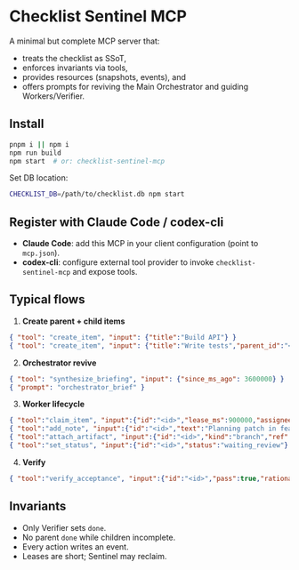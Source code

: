 # Checklist Sentinel MCP

A minimal but complete MCP server that:
- treats the checklist as SSoT,
- enforces invariants via tools,
- provides resources (snapshots, events), and
- offers prompts for reviving the Main Orchestrator and guiding Workers/Verifier.

## Install

```bash
pnpm i || npm i
npm run build
npm start  # or: checklist-sentinel-mcp
```

Set DB location:
```bash
CHECKLIST_DB=/path/to/checklist.db npm start
```

## Register with Claude Code / codex-cli
- **Claude Code**: add this MCP in your client configuration (point to `mcp.json`).
- **codex-cli**: configure external tool provider to invoke `checklist-sentinel-mcp` and expose tools.

## Typical flows

1. **Create parent + child items**
```json
{ "tool": "create_item", "input": {"title":"Build API"} }
{ "tool": "create_item", "input": {"title":"Write tests","parent_id":"<parent>"} }
```

2. **Orchestrator revive**
```json
{ "tool": "synthesize_briefing", "input": {"since_ms_ago": 3600000} }
{ "prompt": "orchestrator_brief" }
```

3. **Worker lifecycle**
```json
{ "tool":"claim_item", "input":{"id":"<id>","lease_ms":900000,"assignee":"wa.codegen"} }
{ "tool":"add_note", "input":{"id":"<id>","text":"Planning patch in feature/x"} }
{ "tool":"attach_artifact", "input":{"id":"<id>","kind":"branch","ref":"feature/x"} }
{ "tool":"set_status", "input":{"id":"<id>","status":"waiting_review"} }
```

4. **Verify**
```json
{ "tool":"verify_acceptance", "input":{"id":"<id>","pass":true,"rationale":{"tests":"ok"}} }
```

## Invariants
- Only Verifier sets `done`.
- No parent `done` while children incomplete.
- Every action writes an event.
- Leases are short; Sentinel may reclaim.